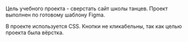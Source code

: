 Цель учебного проекта - сверстать сайт школы танцев.
Проект выполнен по готовому шаблону Figma.

В проекте используется CSS. Кнопки не кликабельны, так как целью проекта была вёрстка.
